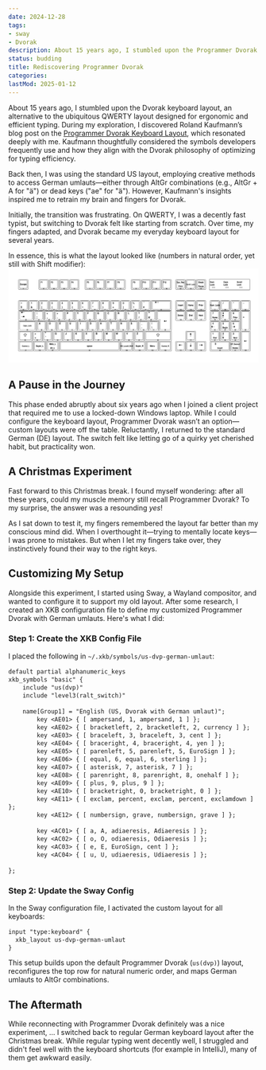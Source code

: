 ```yaml
---
date: 2024-12-28
tags:
- sway
- Dvorak
description: About 15 years ago, I stumbled upon the Programmer Dvorak keyboard layout, which completely changed how I thought about typing. This Christmas, I decided to see if my fingers still remembered the layout, and to my surprise, they did—better than my mind could! The experience reignited my love for customizing tools, and I even set up my current system to bring back the layout, blending nostalgia with practicality.
status: budding
title: Rediscovering Programmer Dvorak
categories:
lastMod: 2025-01-12
---
```

About 15 years ago, I stumbled upon the Dvorak keyboard layout, an alternative to the ubiquitous QWERTY layout designed for ergonomic and efficient typing. During my exploration, I discovered Roland Kaufmann’s blog post on the [Programmer Dvorak Keyboard Layout](https://www.kaufmann.no/roland/dvorak/), which resonated deeply with me. Kaufmann thoughtfully considered the symbols developers frequently use and how they align with the Dvorak philosophy of optimizing for typing efficiency.

Back then, I was using the standard US layout, employing creative methods to access German umlauts—either through AltGr combinations (e.g., AltGr + A for "ä") or dead keys ("ae" for "ä"). However, Kaufmann's insights inspired me to retrain my brain and fingers for Dvorak.

Initially, the transition was frustrating. On QWERTY, I was a decently fast typist, but switching to Dvorak felt like starting from scratch. Over time, my fingers adapted, and Dvorak became my everyday keyboard layout for several years.

In essence, this is what the layout looked like (numbers in natural order, yet still with Shift modifier):
![my "own" keyboard layout](/assets/image_1736084824205_0.png)

## A Pause in the Journey

This phase ended abruptly about six years ago when I joined a client project that required me to use a locked-down Windows laptop. While I could configure the keyboard layout, Programmer Dvorak wasn’t an option—custom layouts were off the table. Reluctantly, I returned to the standard German (DE) layout. The switch felt like letting go of a quirky yet cherished habit, but practicality won.

## A Christmas Experiment

Fast forward to this Christmas break. I found myself wondering: after all these years, could my muscle memory still recall Programmer Dvorak? To my surprise, the answer was a resounding *yes*!

As I sat down to test it, my fingers remembered the layout far better than my conscious mind did. When I overthought it—trying to mentally locate keys—I was prone to mistakes. But when I let my fingers take over, they instinctively found their way to the right keys.

## Customizing My Setup

Alongside this experiment, I started using Sway, a Wayland compositor, and wanted to configure it to support my old layout. After some research, I created an XKB configuration file to define my customized Programmer Dvorak with German umlauts. Here's what I did:

### Step 1: Create the XKB Config File

I placed the following in `~/.xkb/symbols/us-dvp-german-umlaut`:

```xkb
default partial alphanumeric_keys
xkb_symbols "basic" {
	include "us(dvp)"
	include "level3(ralt_switch)"

	name[Group1] = "English (US, Dvorak with German umlaut)";
        key <AE01> { [ ampersand, 1, ampersand, 1 ] };
        key <AE02> { [ bracketleft, 2, bracketleft, 2, currency ] };
        key <AE03> { [ braceleft, 3, braceleft, 3, cent ] };
        key <AE04> { [ braceright, 4, braceright, 4, yen ] };
        key <AE05> { [ parenleft, 5, parenleft, 5, EuroSign ] };
        key <AE06> { [ equal, 6, equal, 6, sterling ] };
        key <AE07> { [ asterisk, 7, asterisk, 7 ] };
        key <AE08> { [ parenright, 8, parenright, 8, onehalf ] };
        key <AE09> { [ plus, 9, plus, 9 ] };
        key <AE10> { [ bracketright, 0, bracketright, 0 ] };
        key <AE11> { [ exclam, percent, exclam, percent, exclamdown ] };
        key <AE12> { [ numbersign, grave, numbersign, grave ] };

        key <AC01> { [ a, A, adiaeresis, Adiaeresis ] };
        key <AC02> { [ o, O, odiaeresis, Odiaeresis ] };
        key <AC03> { [ e, E, EuroSign, cent ] };
        key <AC04> { [ u, U, udiaeresis, Udiaeresis ] };

};
```

### Step 2: Update the Sway Config

In the Sway configuration file, I activated the custom layout for all keyboards:

```sway
input "type:keyboard" {
  xkb_layout us-dvp-german-umlaut
}
```

This setup builds upon the default Programmer Dvorak (`us(dvp)`) layout, reconfigures the top row for natural numeric order, and maps German umlauts to AltGr combinations.

## The Aftermath

While reconnecting with Programmer Dvorak definitely was a nice experiment, ... I switched back to regular German keyboard layout after the Christmas break. While regular typing went decently well, I struggled and didn't feel well with the keyboard shortcuts (for example in IntelliJ), many of them get awkward easily.
